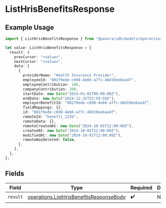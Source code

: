 # ListHrisBenefitsResponse

## Example Usage

```typescript
import { ListHrisBenefitsResponse } from "@panora/sdk/models/operations";

let value: ListHrisBenefitsResponse = {
  result: {
    prevCursor: "<value>",
    nextCursor: "<value>",
    data: [
      {
        providerName: "Health Insurance Provider",
        employeeId: "801f9ede-c698-4e66-a7fc-48d19eebaa4f",
        employeeContribution: 100,
        companyContribution: 200,
        startDate: new Date("2024-01-01T00:00:00Z"),
        endDate: new Date("2024-12-31T23:59:59Z"),
        employerBenefitId: "801f9ede-c698-4e66-a7fc-48d19eebaa4f",
        fieldMappings: {},
        id: "801f9ede-c698-4e66-a7fc-48d19eebaa4f",
        remoteId: "benefit_1234",
        remoteData: {},
        remoteCreatedAt: new Date("2024-10-01T12:00:00Z"),
        createdAt: new Date("2024-10-01T12:00:00Z"),
        modifiedAt: new Date("2024-10-01T12:00:00Z"),
        remoteWasDeleted: false,
      },
    ],
  },
};
```

## Fields

| Field                                                                                              | Type                                                                                               | Required                                                                                           | Description                                                                                        |
| -------------------------------------------------------------------------------------------------- | -------------------------------------------------------------------------------------------------- | -------------------------------------------------------------------------------------------------- | -------------------------------------------------------------------------------------------------- |
| `result`                                                                                           | [operations.ListHrisBenefitsResponseBody](../../models/operations/listhrisbenefitsresponsebody.md) | :heavy_check_mark:                                                                                 | N/A                                                                                                |